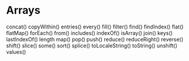 # Arrays

concat()
copyWithin()
entries()
every()
fill()
filter()
find()
findIndex()
flat()
flatMap()
forEach()
from()
includes()
indexOf()
isArray()
join()
keys()
lastIndexOf()
length
map()
pop()
push()
reduce()
reduceRight()
reverse()
shift()
slice()
some()
sort()
splice()
toLocaleString()
toString()
unshift()
values()




